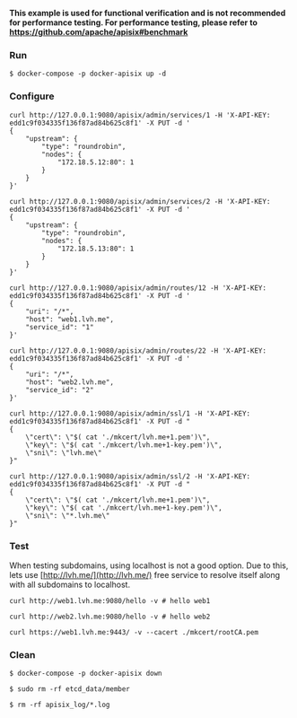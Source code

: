 **This example is used for functional verification and is not recommended for performance testing. For performance testing, please refer to https://github.com/apache/apisix#benchmark**

### Run

```
$ docker-compose -p docker-apisix up -d
```

### Configure

```
curl http://127.0.0.1:9080/apisix/admin/services/1 -H 'X-API-KEY: edd1c9f034335f136f87ad84b625c8f1' -X PUT -d '
{
    "upstream": {
        "type": "roundrobin",
        "nodes": {
            "172.18.5.12:80": 1
        }
    }
}'

curl http://127.0.0.1:9080/apisix/admin/services/2 -H 'X-API-KEY: edd1c9f034335f136f87ad84b625c8f1' -X PUT -d '
{
    "upstream": {
        "type": "roundrobin",
        "nodes": {
            "172.18.5.13:80": 1
        }
    }
}'

curl http://127.0.0.1:9080/apisix/admin/routes/12 -H 'X-API-KEY: edd1c9f034335f136f87ad84b625c8f1' -X PUT -d '
{
    "uri": "/*",
    "host": "web1.lvh.me",
    "service_id": "1"
}'

curl http://127.0.0.1:9080/apisix/admin/routes/22 -H 'X-API-KEY: edd1c9f034335f136f87ad84b625c8f1' -X PUT -d '
{
    "uri": "/*",
    "host": "web2.lvh.me",
    "service_id": "2"
}'

curl http://127.0.0.1:9080/apisix/admin/ssl/1 -H 'X-API-KEY: edd1c9f034335f136f87ad84b625c8f1' -X PUT -d "
{
    \"cert\": \"$( cat './mkcert/lvh.me+1.pem')\",
    \"key\": \"$( cat './mkcert/lvh.me+1-key.pem')\",
    \"sni\": \"lvh.me\"
}"

curl http://127.0.0.1:9080/apisix/admin/ssl/2 -H 'X-API-KEY: edd1c9f034335f136f87ad84b625c8f1' -X PUT -d "
{
    \"cert\": \"$( cat './mkcert/lvh.me+1.pem')\",
    \"key\": \"$( cat './mkcert/lvh.me+1-key.pem')\",
    \"sni\": \"*.lvh.me\"
}"
```

### Test

When testing subdomains, using localhost is not a good option. Due to this, lets use [http://lvh.me/](http://lvh.me/)
free service to resolve itself along with all subdomains to localhost.

```
curl http://web1.lvh.me:9080/hello -v # hello web1

curl http://web2.lvh.me:9080/hello -v # hello web2
```

```
curl https://web1.lvh.me:9443/ -v --cacert ./mkcert/rootCA.pem
```

### Clean

```
$ docker-compose -p docker-apisix down

$ sudo rm -rf etcd_data/member

$ rm -rf apisix_log/*.log
```
